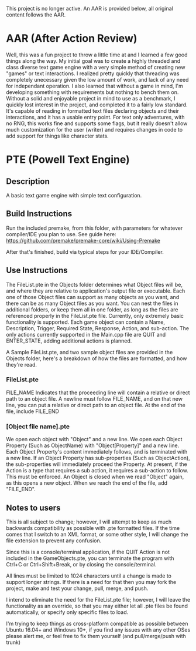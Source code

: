 This project is no longer active. An AAR is provided below, all original content follows the AAR.

# AAR (After Action Review)

Well, this was a fun project to throw a little time at and I learned a few good things along the way. My initial goal was to create a highly threaded and class diverse text game engine with a very simple method of creating new "games" or text interactions. I realized pretty quickly that threading was completely unecessary given the low amount of work, and lack of any need for independant operation. I also learned that without a game in mind, I'm developing something with requirements but nothing to bench them on. Without a solid and enjoyable project in mind to use as a benchmark, I quickly lost interest in the project, and completed it to a fairly low standard. It's capable of reading in formatted text files declaring objects and their interactions, and it has a usable entry point. For text only adventures, with no RNG, this works fine and supports some flags, but it really doesn't allow much customization for the user (writer) and requires changes in code to add support for things like character stats.

# PTE (Powell Text Engine)

## Description
A basic text game engine with simple text configuration.

## Build Instructions
Run the included premake, from this folder, with parameters for whatever compiler/IDE you plan to use. See guide here: https://github.com/premake/premake-core/wiki/Using-Premake

After that's finished, build via typical steps for your IDE/Compiler.

## Use Instructions
The FileList.pte in the Objects folder determines what Object files will be, and where they are relative to application's output file or executable. Each one of those Object files can support as many objects as you want, and there can be as many Object files as you want. You can nest the files in additional folders, or keep them all in one folder, as long as the files are referenced properly in the FileList.pte file.
Currently, only extremely basic functionality is supported. Each game object can contain a Name, Description, Trigger, Required State, Response, Action, and sub-action. The only actions currently supported in the Main.cpp file are QUIT and ENTER_STATE, adding additional actions is planned.

A Sample FileList.pte, and two sample object files are provided in the Objects folder, here's a breakdown of how the files are formatted, and how they're read.

### FileList.pte
FILE_NAME Indicates that the proceeding line will contain a relative or direct path to an object file.
A newline must follow FILE_NAME, and on that new line, you can put a relative or direct path to an object file.
At the end of the file, include FILE_END

### [Object file name].pte
We open each object with "Object" and a new line.
We open each Object Property (Such as ObjectName) with "Object[Property]" and a new line.
Each Object Property's content immediately follows, and is terminated with a new line.
If an Object Property has sub-properties (Such as ObjectAction), the sub-properties will immediately proceed the Property.
      At present, if the Action is a type that requires a sub action, it requires a sub-action to follow. This must be enforced.
An Object is closed when we read "Object" again, as this opens a new object.
When we reach the end of the file, add "FILE_END".

## Notes to users

This is all subject to change; however, I will attempt to keep as much backwards compatibility as possible with .pte formatted files. If the time comes that I switch to an XML format, or some other style, I will change the file extension to prevent any confusion.

Since this is a console/terminal application, if the QUIT Action is not included in the GameObjects.pte, you can terminate the program with Ctrl+C or Ctrl+Shift+Break, or by closing the console/terminal.

All lines must be limited to 1024 characters until a change is made to support longer strings. If there is a need for that then you may fork the project, make and test your change, pull, merge, and push. 

I intend to eliminate the need for the FileList.pte file; however, I will leave the functionality as an override, so that you may either let all .pte files be found automatically, or specify only specific files to load. 

I'm trying to keep things as cross-platform compatible as possible between Ubuntu 16.04+ and Windows 10+, if you find any issues with any other OSes please alert me, or feel free to fix them yourself (and pull/merge/push with trunk)
